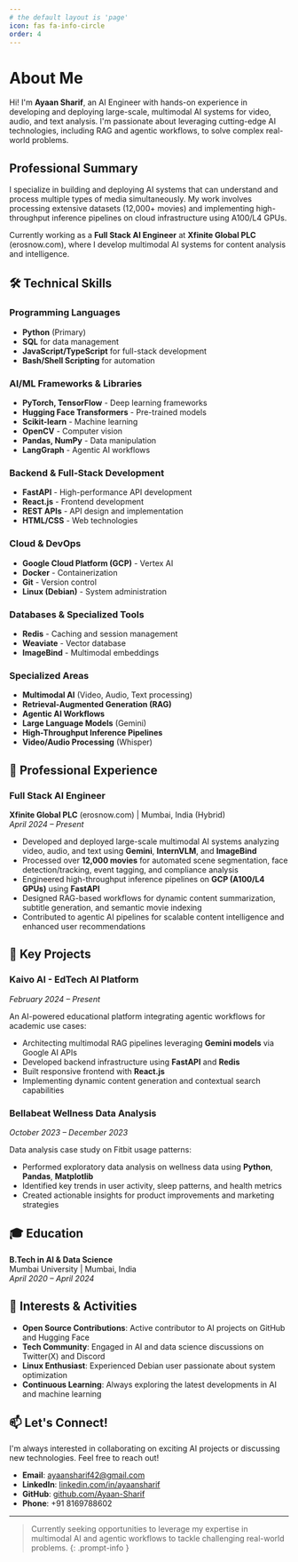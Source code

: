 ```yaml
---
# the default layout is 'page'
icon: fas fa-info-circle
order: 4
---
```


# About Me

Hi! I'm **Ayaan Sharif**, an AI Engineer with hands-on experience in developing and deploying large-scale, multimodal AI systems for video, audio, and text analysis. I'm passionate about leveraging cutting-edge AI technologies, including RAG and agentic workflows, to solve complex real-world problems.

## Professional Summary

I specialize in building and deploying AI systems that can understand and process multiple types of media simultaneously. My work involves processing extensive datasets (12,000+ movies) and implementing high-throughput inference pipelines on cloud infrastructure using A100/L4 GPUs.

Currently working as a **Full Stack AI Engineer** at **Xfinite Global PLC** (erosnow.com), where I develop multimodal AI systems for content analysis and intelligence.

## 🛠️ Technical Skills

### Programming Languages
- **Python** (Primary)
- **SQL** for data management
- **JavaScript/TypeScript** for full-stack development
- **Bash/Shell Scripting** for automation

### AI/ML Frameworks & Libraries
- **PyTorch, TensorFlow** - Deep learning frameworks
- **Hugging Face Transformers** - Pre-trained models
- **Scikit-learn** - Machine learning
- **OpenCV** - Computer vision
- **Pandas, NumPy** - Data manipulation
- **LangGraph** - Agentic AI workflows

### Backend & Full-Stack Development
- **FastAPI** - High-performance API development
- **React.js** - Frontend development
- **REST APIs** - API design and implementation
- **HTML/CSS** - Web technologies

### Cloud & DevOps
- **Google Cloud Platform (GCP)** - Vertex AI
- **Docker** - Containerization
- **Git** - Version control
- **Linux (Debian)** - System administration

### Databases & Specialized Tools
- **Redis** - Caching and session management
- **Weaviate** - Vector database
- **ImageBind** - Multimodal embeddings

### Specialized Areas
- **Multimodal AI** (Video, Audio, Text processing)
- **Retrieval-Augmented Generation (RAG)**
- **Agentic AI Workflows**
- **Large Language Models** (Gemini)
- **High-Throughput Inference Pipelines**
- **Video/Audio Processing** (Whisper)

## 💼 Professional Experience

### Full Stack AI Engineer
**Xfinite Global PLC** (erosnow.com) | Mumbai, India (Hybrid)  
*April 2024 – Present*

- Developed and deployed large-scale multimodal AI systems analyzing video, audio, and text using **Gemini**, **InternVLM**, and **ImageBind**
- Processed over **12,000 movies** for automated scene segmentation, face detection/tracking, event tagging, and compliance analysis
- Engineered high-throughput inference pipelines on **GCP (A100/L4 GPUs)** using **FastAPI**
- Designed RAG-based workflows for dynamic content summarization, subtitle generation, and semantic movie indexing
- Contributed to agentic AI pipelines for scalable content intelligence and enhanced user recommendations

## 🚀 Key Projects

### Kaivo AI - EdTech AI Platform
*February 2024 – Present*

An AI-powered educational platform integrating agentic workflows for academic use cases:
- Architecting multimodal RAG pipelines leveraging **Gemini models** via Google AI APIs
- Developed backend infrastructure using **FastAPI** and **Redis**
- Built responsive frontend with **React.js**
- Implementing dynamic content generation and contextual search capabilities

### Bellabeat Wellness Data Analysis
*October 2023 – December 2023*

Data analysis case study on Fitbit usage patterns:
- Performed exploratory data analysis on wellness data using **Python**, **Pandas**, **Matplotlib**
- Identified key trends in user activity, sleep patterns, and health metrics
- Created actionable insights for product improvements and marketing strategies

## 🎓 Education

**B.Tech in AI & Data Science**  
Mumbai University | Mumbai, India  
*April 2020 – April 2024*

## 🌟 Interests & Activities

- **Open Source Contributions**: Active contributor to AI projects on GitHub and Hugging Face
- **Tech Community**: Engaged in AI and data science discussions on Twitter(X) and Discord
- **Linux Enthusiast**: Experienced Debian user passionate about system optimization
- **Continuous Learning**: Always exploring the latest developments in AI and machine learning

## 📫 Let's Connect!

I'm always interested in collaborating on exciting AI projects or discussing new technologies. Feel free to reach out!

- **Email**: [ayaansharif42@gmail.com](mailto:ayaansharif42@gmail.com)
- **LinkedIn**: [linkedin.com/in/ayaansharif](https://linkedin.com/in/ayaansharif)
- **GitHub**: [github.com/Ayaan-Sharif](https://github.com/Ayaan-Sharif)
- **Phone**: +91 8169788602

---

> Currently seeking opportunities to leverage my expertise in multimodal AI and agentic workflows to tackle challenging real-world problems.
{: .prompt-info }
